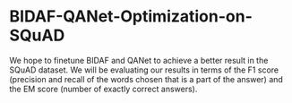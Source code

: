 # BIDAF-QANet-Optimization-on-SQuAD
We hope to finetune BIDAF and QANet to achieve a better result in the SQuAD dataset. We will be evaluating our results in terms of the F1 score (precision and recall of the words chosen that is a part of the answer) and the EM score (number of exactly correct answers).
